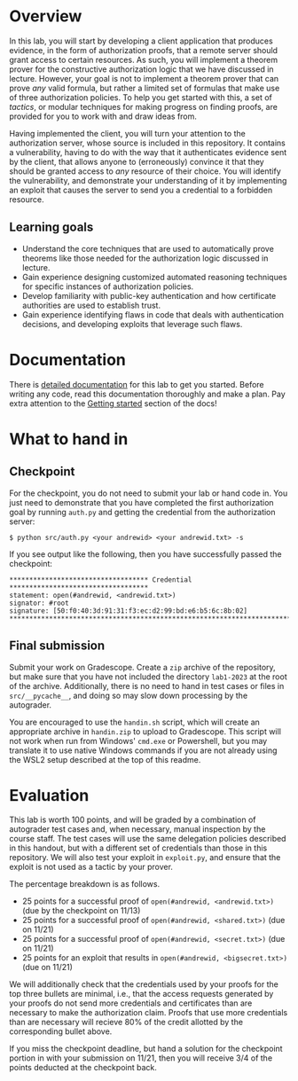# Overview

In this lab, you will start by developing a client application that produces evidence, in the form of authorization proofs, that a remote server should grant access to certain resources. As such, you will implement a theorem prover for the constructive authorization logic that we have discussed in lecture. However, your goal is not to implement a theorem prover that can prove *any* valid formula, but rather a limited set of formulas that make use of three authorization policies. To help you get started with this, a set of *tactics*, or modular techniques for making progress on finding proofs, are provided for you to work with and draw ideas from.

Having implemented the client, you will turn your attention to the authorization server, whose source is included in this repository. It contains a vulnerability, having to do with the way that it authenticates evidence sent by the client, that allows anyone to (erroneously) convince it that they should be granted access to *any* resource of their choice. You will identify the vulnerability, and demonstrate your understanding of it by implementing an exploit that causes the server to send you a credential to a forbidden resource.

## Learning goals

* Understand the core techniques that are used to automatically prove theorems like those needed for the authorization logic discussed in lecture.
* Gain experience designing customized automated reasoning techniques for specific instances of authorization policies.
* Develop familiarity with public-key authentication and how certificate authorities are used to establish trust.
* Gain experience identifying flaws in code that deals with authentication decisions, and developing exploits that leverage such flaws.

# Documentation

There is [detailed documentation](https://15316-cmu.github.io/lab2-2023/) for this lab to get you started. Before writing any code, read this documentation thoroughly and make a plan. Pay extra attention to the [Getting started](https://15316-cmu.github.io/lab2-2023/starter/) section of the docs!

# What to hand in

## Checkpoint

For the checkpoint, you do not need to submit your lab or hand code in. You just need to demonstrate that you have completed the first authorization goal by running `auth.py` and getting the credential from the authorization server:
```
$ python src/auth.py <your andrewid> <your andrewid.txt> -s
```
If you see output like the following, then you have successfully passed the checkpoint:
```
*********************************** Credential ***********************************
statement: open(#andrewid, <andrewid.txt>)
signator: #root
signature: [50:f0:40:3d:91:31:f3:ec:d2:99:bd:e6:b5:6c:8b:02]
**********************************************************************************
```

## Final submission

Submit your work on Gradescope. Create a `zip` archive of the repository, but make sure that you have not included the directory `lab1-2023` at the root of the archive. Additionally, there is no need to hand in test cases or files in `src/__pycache__`, and doing so may slow down processing by the autograder.

You are encouraged to use the `handin.sh` script, which will create an appropriate archive in `handin.zip` to upload to Gradescope. This script will not work when run from Windows' `cmd.exe` or Powershell, but you may translate it to use native Windows commands if you are not already using the WSL2 setup described at the top of this readme.

# Evaluation

This lab is worth 100 points, and will be graded by a combination of autograder test cases and, when necessary, manual inspection by the course staff. The test cases will use the same delegation policies described in this handout, but with a different set of credentials than those in this repository. We will also test your exploit in `exploit.py`, and ensure that the exploit is not used as a tactic by your prover.

The percentage breakdown is as follows.

* 25 points for a successful proof of `open(#andrewid, <andrewid.txt>)` (due by the checkpoint on 11/13)
* 25 points for a successful proof of `open(#andrewid, <shared.txt>)` (due on 11/21)
* 25 points for a successful proof of `open(#andrewid, <secret.txt>)` (due on 11/21)
* 25 points for an exploit that results in `open(#andrewid, <bigsecret.txt>)` (due on 11/21)

We will additionally check that the credentials used by your proofs for the top three bullets are minimal, i.e., that the access requests generated by your proofs do not send more credentials and certificates than are necessary to make the authorization claim. Proofs that use more credentials than are necessary will recieve 80% of the credit allotted by the corresponding bullet above.

If you miss the checkpoint deadline, but hand a solution for the checkpoint portion in with your submission on 11/21, then you will receive 3/4 of the points deducted at the checkpoint back.